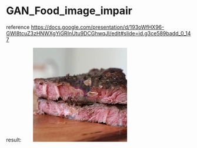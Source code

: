 # GAN_Food_image_impair

reference
https://docs.google.com/presentation/d/193oWfHX96-GWl8tcuZ3zHNWXgYiGRInUtu9DCGhwqJI/edit#slide=id.g3ce589badd_0_147

result:　　
![image](https://github.com/pdway53/GAN_Food_image_impair/blob/master/2018-pixnet-hackathon/result/steak2.png)
